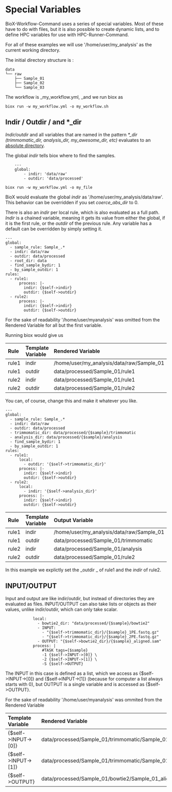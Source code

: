 # Special Variables

BioX-Workflow-Command uses a series of special variables. Most of these have to do with files, but it is also possible to create dynamic lists, and to define HPC variables for use with HPC-Runner-Command.

For all of these examples we will use '/home/user/my\_analysis' as the current working directory.

The initial directory structure is :

```
data
└── raw
    ├── Sample_01
    ├── Sample_02
    └── Sample_03
```

The workflow is \_my\_workflow.yml, \_and we run biox as

```
biox run -w my_workflow.yml -o my_workflow.sh
```

## Indir / Outdir / and \*\_dir

_Indir/outdir_ and all variables that are named in the pattern _\*\_dir \(trimmomatic\_dir, analysis\_dir, my\_awesome\_dir, etc\)_ evaluates to an [absolute directory](https://www.linux.com/blog/absloute-path-vs-relative-path-linuxunix).

The global _indir_ tells biox where to find the samples.

```
    ---
    global:
        - indir: 'data/raw'
        - outdir: 'data/processed'
```

```
biox run -w my_workflow.yml -o my_file
```

BioX would evaluate the global _indir_ as '/home/user/my\_analysis/data/raw'. This behavior can be overridden if you set _coerce\_abs\_dir_ to 0.

There is also an _indir_ per local rule, which is also evaluated as a full path. _Indir_ is a chained variable, meaning it gets its value from either the global, if it is the first rule, or the _outdir_ of the previous rule. Any variable has a default can be overridden by simply setting it.

```
---
global:
  - sample_rule: Sample_.*
  - indir: data/raw
  - outdir: data/processed
  - root_dir: data
  - find_sample_bydir: 1
  - by_sample_outdir: 1
rules:
  - rule1:
      process: |-
        indir: {$self->indir}
        outdir: {$self->outdir}
  - rule2:
      process: |-
        indir: {$self->indir}
        outdir: {$self->outdir}
```

For the sake of readability '/home/user/myanalysis' was omitted from the Rendered Variable for all but the first variable.

Running biox would give us

| Rule | Template Variable | Rendered Variable |
| :--- | :--- | :--- |
| rule1 | indir | /home/user/my\_analysis/data/raw/Sample\_01 |
| rule1 | outdir | data/processed/Sample\_01/rule1 |
| rule2 | indir | data/processed/Sample\_01/rule1 |
| rule2 | outdir | data/processed/Sample\_01/rule2 |

You can, of course, change this and make it whatever you like.

```
---
global:
  - sample_rule: Sample_.*
  - indir: data/raw
  - outdir: data/processed
  - trimmomatic_dir: data/processed/{$sample}/trimmomatic
  - analysis_dir: data/processed/{$sample}/analysis
  - find_sample_bydir: 1
  - by_sample_outdir: 1
rules:
  - rule1:
      local:
        - outdir: '{$self->trimmomatic_dir}'
      process: |-
        indir: {$self->indir}
        outdir: {$self->outdir}
  - rule2:
      local:
        - indir: '{$self->analysis_dir}'
      process: |-
        indir: {$self->indir}
        outdir: {$self->outdir}
```

| Rule | Template Variable | Output Variable |
| :--- | :--- | :--- |
| rule1 | indir | /home/user/my\_analysis/data/raw/Sample\_01 |
| rule1 | outdir | data/processed/Sample\_01/trimmomatic |
| rule2 | indir | data/processed/Sample\_01/analysis |
| rule2 | outdir | data/processed/Sample\_01/rule2 |

In this example we explictly set the _outdir _ of rule1 and the _indir_ of rule2.

## INPUT/OUTPUT

Input and output are like indir/outdir, but instead of directories they are evaluated as files. INPUT/OUTPUT can also take lists or objects as their values, unlike indir/outdir, which can only take scalar.

```
            local:
              - bowtie2_dir: "data/processed/{$sample}/bowtie2"
              - INPUT:
                - "{$self->trimmomatic_dir}/{$sample}_1PE.fastq.gz"
                - "{$self->trimmomatic_dir}/{$sample}_2PE.fastq.gz"
              - OUTPUT: "{$self->bowtie2_dir}/{$sample}_aligned.sam"
            process: |
                #TASK tags={$sample}
                -1 {$self->INPUT->[0]} \
                -2 {$self->INPUT->[1]} \
                -S {$self->OUTPUT}
```

The INPUT in this case is defined as a list, which we access as {$self-&gt;INPUT-&gt;\[0\]} and {$self-&gt;INPUT-&gt;\[1\]} \(because for computer a list always starts with 0\), but OUTPUT is a single variable and is accessed as {$self-&gt;OUTPUT}.

For the sake of readability  '/home/user/myanalysis' was ommited from the Rendered Variable

| Template Variable | Rendered Variable |
| :--- | :--- |
| {$self-&gt;INPUT-&gt;\[0\]} | data/processed/Sample\_01/trimmomatic/Sample\_01\_1PE.fastq.gz |
| {$self-&gt;INPUT-&gt;\[1\]} | data/processed/Sample\_01/trimmomatic/Sample\_01\_2PE.fastq.gz |
| {$self-&gt;OUTPUT} | data/processed/Sample\_01/bowtie2/Sample\_01\_align.sam |



